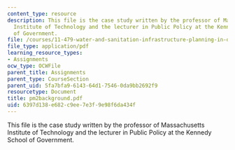 ```yaml
---
content_type: resource
description: This file is the case study written by the professor of Massachusetts
  Institute of Technology and the lecturer in Public Policy at the Kennedy School
  of Government.
file: /courses/11-479-water-and-sanitation-infrastructure-planning-in-developing-countries-spring-2005/6397d138e682c9ee7e3f9e98f6da434f_pm2background.pdf
file_type: application/pdf
learning_resource_types:
- Assignments
ocw_type: OCWFile
parent_title: Assignments
parent_type: CourseSection
parent_uid: 5fa7bfa9-6143-64d1-7546-0da9bb2692f9
resourcetype: Document
title: pm2background.pdf
uid: 6397d138-e682-c9ee-7e3f-9e98f6da434f
---
```

This file is the case study written by the professor of Massachusetts Institute of Technology and the lecturer in Public Policy at the Kennedy School of Government.

